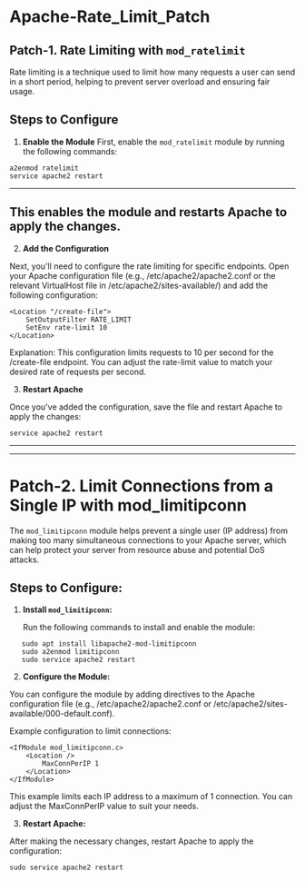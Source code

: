 # Apache-Rate_Limit_Patch


## Patch-1. Rate Limiting with `mod_ratelimit`

Rate limiting is a technique used to limit how many requests a user can send in a short period, helping to prevent server overload and ensuring fair usage.

## Steps to Configure

1. **Enable the Module**
First, enable the `mod_ratelimit` module by running the following commands:

```
a2enmod ratelimit
service apache2 restart
```
---
This enables the module and restarts Apache to apply the changes.
---

2. **Add the Configuration**

Next, you'll need to configure the rate limiting for specific endpoints. Open your Apache configuration file (e.g., /etc/apache2/apache2.conf or the relevant VirtualHost file in /etc/apache2/sites-available/) and add the following configuration:

```
<Location "/create-file">
    SetOutputFilter RATE_LIMIT
    SetEnv rate-limit 10
</Location>
```

Explanation:
This configuration limits requests to 10 per second for the /create-file endpoint.
You can adjust the rate-limit value to match your desired rate of requests per second.

3. **Restart Apache**

Once you've added the configuration, save the file and restart Apache to apply the changes:
```
service apache2 restart
```

---
---

# Patch-2. Limit Connections from a Single IP with mod_limitipconn

The `mod_limitipconn` module helps prevent a single user (IP address) from making too many simultaneous connections to your Apache server, which can help protect your server from resource abuse and potential DoS attacks.

## Steps to Configure:

1. **Install `mod_limitipconn`:**

   Run the following commands to install and enable the module:

```
   sudo apt install libapache2-mod-limitipconn
   sudo a2enmod limitipconn
   sudo service apache2 restart
```

2. **Configure the Module:**

You can configure the module by adding directives to the Apache configuration file (e.g., /etc/apache2/apache2.conf or /etc/apache2/sites-available/000-default.conf).

Example configuration to limit connections:

```
<IfModule mod_limitipconn.c>
    <Location />
        MaxConnPerIP 1
    </Location>
</IfModule>
```

This example limits each IP address to a maximum of 1 connection.
You can adjust the MaxConnPerIP value to suit your needs.

3. **Restart Apache:**

After making the necessary changes, restart Apache to apply the configuration:
```
sudo service apache2 restart
```


